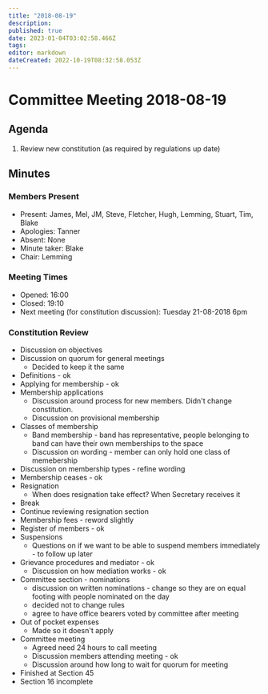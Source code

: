 ```yaml
---
title: "2018-08-19"
description: 
published: true
date: 2023-01-04T03:02:58.466Z
tags: 
editor: markdown
dateCreated: 2022-10-19T08:32:58.053Z
---
```


# Committee Meeting 2018-08-19

## Agenda

1.  Review new constitution (as required by regulations up date)

## Minutes

### Members Present

-   Present: James, Mel, JM, Steve, Fletcher, Hugh, Lemming, Stuart, Tim, Blake
-   Apologies: Tanner
-   Absent: None
-   Minute taker: Blake
-   Chair: Lemming

### Meeting Times

-   Opened: 16:00
-   Closed: 19:10
-   Next meeting (for constitution discussion): Tuesday 21-08-2018 6pm

### Constitution Review

-   Discussion on objectives
-   Discussion on quorum for general meetings
    -   Decided to keep it the same
-   Definitions - ok
-   Applying for membership - ok
-   Membership applications
    -   Discussion around process for new members. Didn't change constitution.
    -   Discussion on provisional membership
-   Classes of membership
    -   Band membership - band has representative, people belonging to band can have their own memberships to the space
    -   Discussion on wording - member can only hold one class of memebership
-   Discussion on membership types - refine wording
-   Membership ceases - ok
-   Resignation
    -   When does resignation take effect? When Secretary receives it
-   Break
-   Continue reviewing resignation section
-   Membership fees - reword slightly
-   Register of members - ok
-   Suspensions
    -   Questions on if we want to be able to suspend members immediately - to follow up later
-   Grievance procedures and mediator - ok
    -   Discussion on how mediation works - ok
-   Committee section - nominations
    -   discussion on written nominations - change so they are on equal footing with people nominated on the day
    -   decided not to change rules
    -   agree to have office bearers voted by committee after meeting
-   Out of pocket expenses
    -   Made so it doesn't apply
-   Committee meeting
    -   Agreed need 24 hours to call meeting
    -   Discussion members attending meeting - ok
    -   Discussion around how long to wait for quorum for meeting
-   Finished at Section 45
-   Section 16 incomplete
